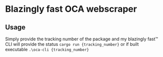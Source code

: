 # Blazingly fast OCA webscraper

## Usage
Simply provide the tracking number of the package and my blazingly fast™ CLI will provide the status
`cargo run {tracking_number}`
or if built executable
`.\oca-cli {tracking_number}`

